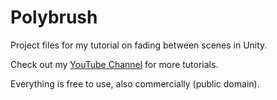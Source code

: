# Polybrush
Project files for my tutorial on fading between scenes in Unity.

Check out my [YouTube Channel](http://youtube.com/brackeys) for more tutorials.

Everything is free to use, also commercially (public domain).
